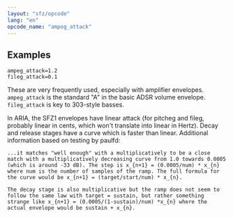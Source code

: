```yaml
---
layout: "sfz/opcode"
lang: "en"
opcode_name: "ampeg_attack"
---
```

## Examples

```
ampeg_attack=1.2
fileg_attack=0.1
```

These are very frequently used, especially with amplifier envelopes.
`ampeg_attack` is the standard "A" in the basic ADSR volume envelope.
`fileg_attack` is key to 303-style basses.

In ARIA, the SFZ1 envelopes have linear attack (for pitcheg and fileg,
probably linear in cents, which won't translate into linear in Hertz).
Decay and release stages have a curve which is faster than linear.
Additional information based on testing by paulfd:

```
...it matches "well enough" with a multiplicatively to be a close match with a multiplicatively decreasing curve from 1.0 towards 0.0005 (which is around -33 dB). The step is x_{n+1} = (0.0005/num) * x_{n} where num is the number of samples of the ramp. The full formula for the curve would be x_{n+1} = (target/start/num) * x_{n}.

The decay stage is also multiplicative but the ramp does not seem to follow the same law with target = sustain, but rather something strange like x_{n+1} = (0.0005/(1-sustain)/num) *x_{n} where the actual envelope would be sustain + x_{n}.
```
